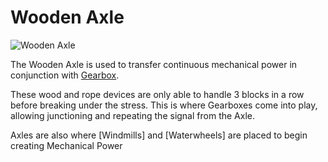 # Wooden Axle

![Wooden Axle](block:betterwithmods:axle@0)

The Wooden Axle is used to transfer continuous mechanical power in conjunction with [Gearbox](gearbox.md).

These wood and rope devices are only able to handle 3 blocks in a row before breaking under the stress.
This is where Gearboxes come into play, allowing junctioning and repeating the signal from the Axle.

Axles are also where [Windmills] and [Waterwheels] are placed to begin creating Mechanical Power
  
  
